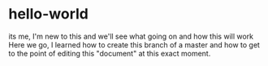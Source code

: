 # hello-world
its me, I'm new to this and we'll see what going on and how this will work
Here we go, I learned how to create this branch of a master and how to get to the point of editing this "document" at this exact moment. 
